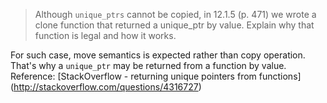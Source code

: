 > Although `unique_ptrs` cannot be copied, in 12.1.5 (p. 471) we wrote a clone
> function that returned a unique_ptr by value. Explain why that function is
> legal and how it works.

For such case, move semantics is expected rather than copy operation. That's
why a `unique_ptr` may be returned from a function by value.  Reference:
[StackOverflow - returning unique pointers from functions]
(http://stackoverflow.com/questions/4316727) <br>
